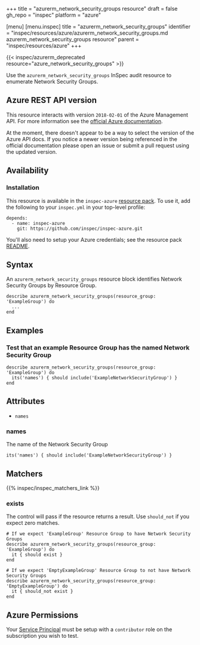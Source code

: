 +++
title = "azurerm_network_security_groups resource"
draft = false
gh_repo = "inspec"
platform = "azure"

[menu]
  [menu.inspec]
    title = "azurerm_network_security_groups"
    identifier = "inspec/resources/azure/azurerm_network_security_groups.md azurerm_network_security_groups resource"
    parent = "inspec/resources/azure"
+++

{{< inspec/azurerm_deprecated resource="azure_network_security_groups" >}}

Use the `azurerm_network_security_groups` InSpec audit resource to enumerate Network
Security Groups.

## Azure REST API version

This resource interacts with version `2018-02-01` of the Azure Management API.
For more information see the [official Azure documentation](https://docs.microsoft.com/en-us/rest/api/virtualnetwork/networksecuritygroups/list).

At the moment, there doesn't appear to be a way to select the version of the
Azure API docs. If you notice a newer version being referenced in the official
documentation please open an issue or submit a pull request using the updated
version.

## Availability

### Installation

This resource is available in the `inspec-azure` [resource
pack](/inspec/glossary/#resource-pack). To use it, add the
following to your `inspec.yml` in your top-level profile:

    depends:
      - name: inspec-azure
        git: https://github.com/inspec/inspec-azure.git

You'll also need to setup your Azure credentials; see the resource pack
[README](https://github.com/inspec/inspec-azure#inspec-for-azure).

## Syntax

An `azurerm_network_security_groups` resource block identifies Network Security Groups by
Resource Group.

    describe azurerm_network_security_groups(resource_group: 'ExampleGroup') do
      ...
    end

## Examples

### Test that an example Resource Group has the named Network Security Group

    describe azurerm_network_security_groups(resource_group: 'ExampleGroup') do
      its('names') { should include('ExampleNetworkSecurityGroup') }
    end

## Attributes

- `names`

### names

The name of the Network Security Group

    its('names') { should include('ExampleNetworkSecurityGroup') }

## Matchers

{{% inspec/inspec_matchers_link %}}

### exists

The control will pass if the resource returns a result. Use `should_not` if you expect
zero matches.

    # If we expect 'ExampleGroup' Resource Group to have Network Security Groups
    describe azurerm_network_security_groups(resource_group: 'ExampleGroup') do
      it { should exist }
    end

    # If we expect 'EmptyExampleGroup' Resource Group to not have Network Security Groups
    describe azurerm_network_security_groups(resource_group: 'EmptyExampleGroup') do
      it { should_not exist }
    end

## Azure Permissions

Your [Service
Principal](https://docs.microsoft.com/en-us/azure/azure-resource-manager/resource-group-create-service-principal-portal)
must be setup with a `contributor` role on the subscription you wish to test.
